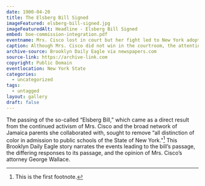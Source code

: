 ```yaml
---
date: 1900-04-20
title: The Elsberg Bill Signed
imageFeatured: elsberg-bill-signed.jpg
imageFeaturedAlt: Headline - Elsberg Bill Signed
embed: boe-commission-integration.pdf
eventname: Mrs. Cisco lost in court but her fight led to New York adopting a new law to end legal segregation in schools.
caption: Although Mrs. Cisco did not win in the courtroom, the attention she brought to segregated schooling in New York led to the adoption of a new law that ended legal segregation in schools. This legislation was regularly referred to as “the Elsberg Bill” because state senator Nathaniel Elsberg introduced the bill. This Brooklyn Daily Eagle story narrates the events leading to the bill’s passage, the differing responses after its signing, and the opinion of Mrs. Cisco’s attorney George Wallace.
archive-source: Brooklyn Daily Eagle via newspapers.com
source-link: https://archive-link.com
copyright: Public Domain
eventlocation: New York State
categories:
  - uncategorized
tags:
  - untagged
layout: gallery
draft: false
---
```


The passing of the so-called “Elsberg Bill,” which came as a direct result from the continued activism of Mrs. Cisco and the broad network of Jamaica parents she collaborated with, sought to remove “all distinction of color in admission to public schools of the State of New York.”[^1] This Brooklyn Daily Eagle story narrates the events leading to the bill’s passage, the differing responses to its passage, and the opinion of Mrs. Cisco’s attorney George Wallace.

[^1]: This is the first footnote.
